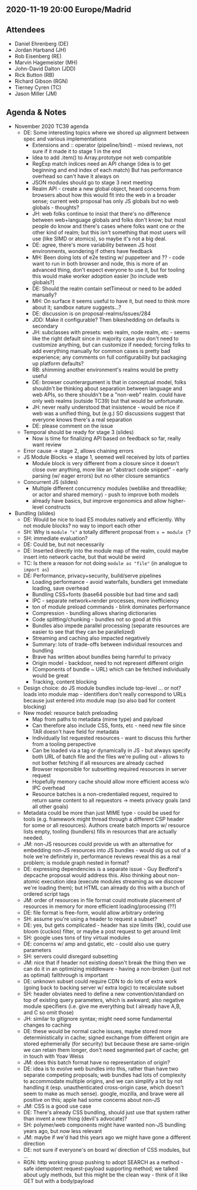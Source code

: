 ## 2020-11-19 20:00 Europe/Madrid

## Attendees
* Daniel Ehrenberg (DE)
* Jordan Harband (JH)
* Rob Eisenberg (RE)
* Marvin Hagemeister (MH)
* John-David Dalton (JDD)
* Rick Button (RB)
* Richard Gibson (RGN)
* Tierney Cyren (TC)
* Jason Miller (JM)

## Agenda & Notes
* November 2020 TC39 agenda
   * DE: Some interesting topics where we shored up alignment between spec and various implementations
      * Extensions and :: operator (pipeline/bind) - mixed reviews, not sure if it made it to stage 1 in the end
      * Idea to add .item() to Array.prototype not web compatible
      * RegExp match indices need an API change (idea is to get beginning and end index of each match) But has performance overhead so can't have it always on
      * JSON modules should go to stage 3 next meeting
      * Realm API - create a new global object, heard concerns from browsers about how this would fit into the web in a broader sense; current web proposal has only JS globals but no web globals - thoughts?
      * JH: web folks continue to insist that there's no difference between web+language globals and folks don't know; but most people do know and there's cases where folks want one or the other kind of realm; but this isn't something that most users will use (like SIMD or atomics), so maybe it's not a big deal.
      * DE: agree, there's more variability between JS host environments, wondering if others have feedback
      * MH: Been doing lots of e2e testing w/ puppeteer and ?? - code want to run in both browser and node, this is more of an advanced thing, don't expect everyone to use it, but for tooling this would make worker adoption easier [to include web globals?]
      * DE: Should the realm contain setTimeout or need to be added manually?
      * MH: On surface it seems useful to have it, but need to think more about it; sandbox nature suggests…?
      * DE: discussion is on proposal-realms/issues/284
      * JDD: Make it configurable? Then bikeshedding on defaults is secondary
      * JH: subclasses with presets: web realm, node realm, etc - seems like the right default since in majority case you don't need to customize anything, but can customize if needed; forcing folks to add everything manually for common cases is pretty bad experience; any comments on full configurability but packaging up platform defaults?
      * RB: shimming another environment's realms would be pretty useful
      * DE: browser counterargument is that in conceptual model, folks shouldn't be thinking about separation between language and web APIs, so there shouldn't be a "non-web" realm.  could have only web realms (outside TC39) but that would be unfortunate.
      * JH: never really understood that insistence - would be nice if web was a unified thing, but (e.g.) SO discussions suggest that everyone knows there's a real separation
      * DE: please comment on the issue
   * Temporal should be ready for stage 3 (slides)
      * Now is time for finalizing API based on feedback so far, really want review
   * Error cause -> stage 2, allows chaining errors
   * JS Module Blocks -> stage 1, seemed well received by lots of parties
      * Module block is very different from a closure since it doesn't close over anything, more like an "abstract code snippet" - early parsing (w/ eager errors) but no other closure semantics
   * Concurrent JS (slides)
      * Multiple different concurrency modules (weblike and threadlike; or actor and shared memory) - push to improve both models
      * already have basics, but improve ergonomics and allow higher-level constructs
* Bundling (slides)
   * DE: Would be nice to load ES modules natively and efficiently.  Why not module blocks? no way to import each other
   * SH: Why is `module "x"` a totally different proposal from `x = module {`?
   * SH: immediate evaluation?
   * DE: Could be, but not necessarily
   * DE: Inserted directly into the module map of the realm, could maybe insert into network cache, but that would be weird
   * TC: Is there a reason for not doing `module as "file"` (in analogue to `import as`)
   * DE: Performance, privacy+security, build/serve pipelines
      * Loading performance - avoid waterfalls, bundlers get immediate loading, save overhead
      * Bundling CSS+fonts (base64 possible but bad time and sad)
      * IPC - separate network+render processes, more inefficiency
      * ton of module preload commands - blink dominates performance
      * Compression - bundling allows sharing dictionaries
      * Code splitting/chunking - bundles not so good at this
      * Bundles also impede parallel processing (separate resources are easier to see that they can be parallelized)
      * Streaming and caching also impacted negatively
      * Summary: lots of trade-offs between individual resources and bundling
      * Brave has written about bundles being harmful to privacy
      * Origin model - backdoor, need to not represent different origin
      * (Components of bundle ~ URL) which can be fetched individually would be great
      * Tracking, content blocking
   * Design choice: do JS module bundles include top-level … or not? loads into module map - identifiers don't really correspond to URLs because just entered into module map (so also bad for content blocking)
   * New model: resource batch preloading
      * Map from paths to metadata (mime type) and payload
      * Can therefore also include CSS, fonts, etc - need new file since TAR doesn't have field for metadata
      * Individually list requested resources - want to discuss this further from a tooling perspective
      * Can be loaded via a <link> tag or dynamically in JS - but always specify both URL of batch file and the files we're pulling out - allows to not bother fetching if all resources are already cached
      * Browser responsible for subsetting required resources in server request
      * Hopefully memory cache should allow more efficient access w/o IPC overhead
      * Resource batches is a non-credentialed request, required to return same content to all requestors -> meets privacy goals (and all other goals)
   * Metadata could be more than just MIME type - could be used for tools (e.g. framework might thread through a different CSP header for some or all resources).  Authors create batch imports w/ resource lists empty, tooling (bundlers) fills in resources that are actually needed.
   * JM: non-JS resources could provide us with an alternative for embedding non-JS resources into JS bundles - would dig us out of a hole we're definitely in, performance reviews reveal this as a real problem; is module graph nested in format?
   * DE: expressing dependencies is a separate issue - Guy Bedford's depcache proposal would address this.  Also thinking about non-atomic execution idea (execute modules streaming as we discover we're loading them); but HTML can already do this with a bunch of ordered script tags
   * JM: order of resources in file format could motivate placement of resources in memory for more efficient loading/processing (??)
   * DE: file format is free-form, would allow arbitrary ordering
   * SH: assume you're using a header to request a subset?
   * DE: yes, but gets complicated - header has size limits (9k), could use bloom (cuckoo) filter, or maybe a post request to get around limit
   * SH: google uses tons of tiny virtual modules
   * DE: concerns w/ amp and gstatic, etc - could also use query parameters
   * SH: servers could disregard subsetting
   * JM: nice that if header not existing doesn't break the thing then we can do it in an optimizing middleware - having a non-broken (just not as optimal) fallthrough is important
   * DE: unknown subset could require CDN to do lots of extra work (going back to backing server w/ extra logic) to recalculate subset
   * SH: header obviates need to define a new convention/standard on top of existing query parameters, which is awkward; also negative module specifiers (i.e. give me everything but I already have A,B, and C so omit those)
   * JH: similar to gitignore syntax; might need some fundamental changes to caching
   * DE: these would be normal cache issues, maybe stored more deterministically in cache; signed exchange from different origin are stored ephemerally (for security) but because these are same-origin we can retain them longer, don't need segmented part of cache; get in touch with Yoav Weiss
   * JM: does this batch format have no representation of origin?
   * DE: idea is to evolve web bundles into this, rather than have two separate competing proposals; web bundles had lots of complexity to accommodate multiple origins, and we can simplify a lot by not handling it (esp. unauthenticated cross-origin case, which doesn't seem to make as much sense).  google, mozilla, and brave were all positive on this; apple had some concerns about non-JS
   * JM: CSS is a good use case
   * DE: There's already CSS bundling, should just use that system rather than invent a new thing (devil's advocate)?
   * SH: polymer/web components might have wanted non-JS bundling years ago, but now less relevant
   * JM: maybe if we'd had this years ago we might have gone a different direction
   * DE: not sure if everyone's on board w/ direction of CSS modules, but …
   * RGN: http working group pushing to adopt SEARCH as a method - safe idempotent request-payload supporting method; we talked about ugly methods, but this might be the clean way - think of it like GET but with a body/payload
